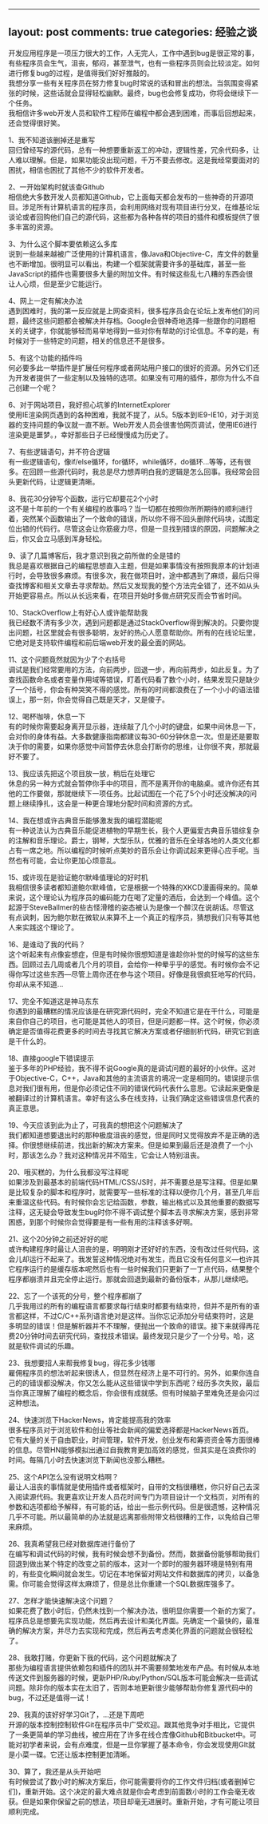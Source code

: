 
---
layout: post
comments: true
categories: 经验之谈
---

开发应用程序是一项压力很大的工作，人无完人，工作中遇到bug是很正常的事，有些程序员会生气，沮丧，郁闷，甚至泄气，也有一些程序员则会比较淡定。如何进行修复bug的过程，是值得我们好好推敲的。  
我想分享一些有关程序员在努力修复bug时常说的话和冒出的想法。当氛围变得紧张的时候，这些话就会显得轻松幽默。最终，bug也会修复成功，你将会继续下一个任务。  
我相信许多web开发人员和软件工程师在编程中都会遇到困难，而事后回想起来，还会觉得很好笑。  

1、我不知道该删掉还是重写  
回归曾经写的源代码，总有一种想要重新返工的冲动，逻辑性差，冗余代码多，让人难以理解。但是，如果功能没出现问题，千万不要去修改。这是我经常要面对的困扰，相信也困扰了其他不少的软件开发者。

2、一开始架构时就该查Github  
相信绝大多数开发人员都知道Github，它上面每天都会发布的一些神奇的开源项目。涉足所有计算机语言的程序员，会利用网络对现有项目进行分叉，在维基论坛谈论或者回购他们自己的源代码，这些都为各种各样的项目的插件和模板提供了很多丰富的资源。

3、为什么这个脚本要依赖这么多库  
说到一些越来越被广泛使用的计算机语言，像Java和Objective-C，库文件的数量也不断增加。很明显可以看出，构建一个框架就需要许多的基础库，甚至一些JavaScript的插件也需要很多大量的附加文件。有时候这些乱七八糟的东西会很让人心烦，但是至少它能运行。

4、网上一定有解决办法  
遇到困难时，我的第一反应就是上网查资料，很多程序员会在论坛上发布他们的问题，最终这些问题都会被解决并存档。Google会很神奇地选择一些跟你的问题相关的关键字，你就能够轻而易举地得到一些对你有帮助的讨论信息。不幸的是，有时候对于一些特定的问题，相关的信息还不是很多。

5、有这个功能的插件吗  
何必要多此一举插件是扩展任何程序或者网站用户接口的很好的资源。另外它们还为开发者提供了一些定制以及独特的选项。如果没有可用的插件，那你为什么不自己创建一个呢？

6、对于网站项目，我好担心坑爹的InternetExplorer  
使用IE渲染网页遇到的各种困难，我就不提了，从5。5版本到IE9-IE10，对于浏览器的支持问题的争议就一直不断。Web开发人员会很害怕网页调试，使用IE6进行渲染更是噩梦。，幸好那些日子已经慢慢成为历史了。

7、有些逻辑语句，并不符合逻辑  
有一些逻辑语句，像if/else循环，for循环，while循环，do循环…等等，还有很多。在回顾一些源代码时，我总是尽力想弄明白我的逻辑是怎么回事。我经常会回头更新代码，让逻辑更清晰。

8、我花30分钟写个函数，运行它却要花2个小时  
这不是十年前的一个有关编程的故事吗？当一切都在按照你所所期待的顺利进行着，突然某个函数输出了一个致命的错误，所以你不得不回头删除代码块，试图定位出错的代码行。尽管这会让你筋疲力尽，但是一旦找到错误的原因，问题解决之后，你又会立马感到浑身轻松。

9、读了几篇博客后，我才意识到我之前所做的全是错的  
我总是喜欢根据自己的编程思想直入主题，但是如果事情没有按照我原本的计划进行时，会导致很多麻烦。有很多次，我在做项目时，途中都遇到了麻烦，最后只得查找博客和相关文章去寻求帮助。然后又发现我的整个方法完全错了，还不如从头开始更容易点。所以从长远来看，在项目开始时多做点研究反而会节省时间。

10、StackOverflow上有好心人或许能帮助我  
我已经数不清有多少次，遇到问题都是通过StackOverflow得到解决的。只要你提出问题，社区里就会有很多聪明，友好的热心人愿意帮助你。所有的在线论坛里，它绝对是支持软件编程和前后端web开发的最全面的网站。

11、这个问题竟然就因为少了个右括号  
调试是我们经常要用的方法，向前两步，回退一步，再向前两步，如此反复。为了查找函数命名或者变量作用域等错误，盯着代码看了数个小时，结果发现只是缺少了一个括号，你会有种哭笑不得的感觉。所有的时间都浪费在了一个小小的语法错误上，那一刻，你会觉得自己既是天才，又是傻子。

12、喝杯咖啡，休息一下  
有的时候你需要起身离开显示器，连续敲了几个小时的键盘，如果中间休息一下，会对你的身体有益。大多数健康指南都建议每30-60分钟休息一次。但是还是要取决于你的需要，如果你感觉中间暂停去休息会打断你的思维，让你很不爽，那就最好不要了。

13、我应该先把这个项目放一放，稍后在处理它  
休息的另一种方式就会暂停你手中的项目，而不是离开你的电脑桌。或许你还有其他的工作要做，那就继续下一项任务。比起试图在一个花了5个小时还没解决的问题上继续挣扎，这会是一种更合理地分配时间和资源的方式。

14、我在想或许古典音乐能够激发我的编程潜能呢  
有一种说法认为古典音乐能促进植物的早期生长，我个人更偏爱古典音乐错综复杂的注解和音乐理论。爵士，钢琴，大型乐队，优雅的音乐在全球各地的人类文化都占有一席之地。所以编程的时候听点美妙的音乐会让你调试起来更得心应手呢。当然也有可能，会让你更加心烦意乱。

15、或许现在是验证鲍尔默峰值理论的好时机  
我相信很多读者都知道鲍尔默峰值，它是根据一个特殊的XKCD漫画得来的。简单来说，这个理论认为程序员的编码能力在喝了定量的酒后，会达到一个峰值。这个起源于SteveBallmer的些古怪滑稽的姿态被认为是像一个醉汉在说胡话。尽管这有点讽刺，因为鲍尔默在微软从来算不上一个真正的程序员，猜想我们只有等其他人来实践这个理论了。

16、是谁动了我的代码？  
这个听起来有点像妄想症，但是有时候你很想知道是谁趁你补觉的时候写的这些东西。回顾过去几周或者几个月的项目，会给你一种晕乎乎的感觉。有时候你会不记得你写过这些东西—尽管上周你还在参与这个项目。好像是我很疯狂地写的代码，你却从来不知道…

17、完全不知道这是神马东东  
你遇到的最糟糕的情况应该是在研究源代码时，完全不知道它是在干什么，可能是来自你自己的项目，也可能是其他人的项目，但是问题都一样。这个时候，你必须确定是否值得花费更多的时间去寻找其它解决方案或者仔细剖析代码，研究它到底是干什么的。

18、直接google下错误提示  
鉴于多年的PHP经验，我不得不说Google真的是调试问题的最好的小伙伴。这对于Objective-C，C++，Java和其他的主流语言的境况一定是相同的。错误提示信息对我们很有用，但是你必须记住不同的错误代码代表什么意思。它读起来更像是被翻译过的计算机语言。幸好有这么多在线支持，让我们确定这些错误信息代表的真正意思。

19、今天应该到此为止了，可我真的想把这个问题解决了  
我们都知道想要退出时的那种极度沮丧的感觉，但是同时又觉得放弃不是正确的选择。你很想继续前进，找出新的解决方案来。但是如果到最后还是浪费了一个小时，那该怎么办？我对这种情况并不陌生，它会让人特别沮丧。

20、哦买糕的，为什么我都没写注释呢  
如果涉及到最基本的前端代码HTML/CSS/JS时，并不需要总是写注释。但是如果是比较复杂的脚本和程序时，就需要写一些标准的注释以便你几个月，甚至几年后来重温这些代码。有时候你会忘记给函数，参数，输出格式以及其他重要的数据写注释，这无疑会导致发生bug时你不得不调试整个脚本去寻求解决方案，感到非常困惑，到那个时候你会觉得要是有一些有用的注释该多好啊。

21、这个20分钟之前还好好的呢  
或许构建程序时最让人沮丧的是，明明刚才还好好的东西，没有改过任何代码，这会儿却运行不起来了。我发誓这种情况绝对有发生，而且它没有任何意义—也许其它程序运行的是缓存版本呢然后也有一些时候我们只更新了一丁点代码，结果整个程序都崩溃并且完全停止运行。那就会回退到最新的备份版本，从那儿继续吧。

22、忘了一个该死的分号，整个程序都崩了  
几乎我用过的所有的编程语言都要求每行结束时都要有结束符，但并不是所有的语言都这样，不过C/C++系列语言绝对是这样。当你忘记添加分号结束符时，这是多明显的错误！但是解析器并不不理解，便抛出一个致命的错误。接下来就得再花费20分钟时间去研究代码，查找技术错误。最终发现只是少了一个分号。哈，这就是软件调试的乐趣。

23、我想要招人来帮我修复bug，得花多少钱哪  
雇佣程序员的想法听起来很诱人，但显然在经济上是不可行的。另外，如果你连自己的的错误都没解决，你又怎么能从这些错误中学到东西呢？经历多次失败，最后当你真正理解了编程的概念后，你会很有成就感。但有时候脑子里难免还是会闪过这种想法。

24、快速浏览下HackerNews，肯定能提高我的效率  
很多程序员对于浏览软件和创业等社会新闻的偏爱选择都是HackerNews首页。它有大量的关于自由职业，时间管理，软件开发，创业发布和筹资资金等方面很棒的信息。尽管HN能够模拟出通过自我教育更加高效的感觉，但其实是在浪费你的时间。每隔几小时去快速浏览下新闻也没那么糟糕。

25、这个API怎么没有说明文档啊？  
最让人沮丧的事情就是使用插件或者框架时，自带的文档很糟糕，你只好自己去深入阅读源代码。我更喜欢让开发人员花时间专门为项目设计一个文档页，对所有的参数和选项都给予解释，有可能的话，给出一些示例代码。但是很遗憾，这种情况几乎不可能。所以最简单的办法就是远离那些附带文档很糟的工作，以免给自己带来麻烦。

26、我真希望我已经对数据库进行备份了  
在编写和调试代码的时候，我有时候会想不到备份。然而，数据备份能够帮助我们回退到做出某个特定的改变之前的版本，这对一个即时的服务器环境是特别有用的，有些变化瞬间就会发生。切记在本地保留对网站文件和数据库的拷贝，以备急需。你可能会觉得这样太麻烦了，但是总比你重建一个SQL数据库强多了。

27、怎样才能快速解决这个问题？  
如果花费了数小时后，仍然未找到一个解决办法，很明显你需要一个新的方案了。程序员总是想要先实现功能，然后再去设计和美化界面。先确定一个最快的，最准确的解决方案，并尽力去实现和完成，然后再去考虑美化界面的问题就会很轻松了。

28、我敢打赌，你更新下我的代码，这个问题就解决了  
那些为编程语言提供依赖包和插件的团队并不需要频繁地发布产品。有时候从本地传送文件到服务器的时候，更新PHP/Ruby/Python/SQL版本可能会解决一些调试问题。除非你的版本实在太旧了，否则本地更新很少能够帮助你修复源代码中的bug，不过还是值得一试！

29、我真的该好好学习Git了，…还是下周吧  
开源的版本控制控制软件Git在程序员中广受欢迎。跟其他竞争对手相比，它提供了一条更简单的学习曲线，被应用在了许多在线仓库像Github和Bitbucket中。可能对初学者来说，会有点难度，但是一旦你掌握了基本命令，你会发现使用GIt就是小菜一碟。它还让版本控制更加清晰。

30、算了，我还是从头开始吧  
有时候尝试了数小时的解决方案后，你可能需要将你的工作文件归档(或者删掉它们)，重新开始。这个决定的最大难点就是你会考虑到前面数小时的工作会毫无收获。但是如果你保留之前的想法，项目却毫无进展时。重新开始，才有可能让项目顺利完成。

